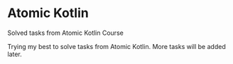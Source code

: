 # Atomic Kotlin
Solved tasks from Atomic Kotlin Course

Trying my best to solve tasks from Atomic Kotlin. More tasks will be added later.
